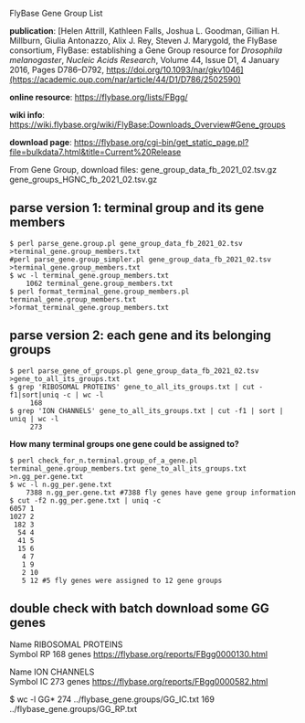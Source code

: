 FlyBase Gene Group List

**publication**: [Helen Attrill, Kathleen Falls, Joshua L. Goodman, Gillian H. Millburn, Giulia Antonazzo, Alix J. Rey, Steven J. Marygold, the FlyBase consortium, FlyBase: establishing a Gene Group resource for *Drosophila melanogaster*, *Nucleic Acids Research*, Volume 44, Issue D1, 4 January 2016, Pages D786–D792, https://doi.org/10.1093/nar/gkv1046](https://academic.oup.com/nar/article/44/D1/D786/2502590)

**online resource**: https://flybase.org/lists/FBgg/

**wiki info**: https://wiki.flybase.org/wiki/FlyBase:Downloads_Overview#Gene_groups

**download page**: https://flybase.org/cgi-bin/get_static_page.pl?file=bulkdata7.html&title=Current%20Release

From Gene Group, download files:
    gene_group_data_fb_2021_02.tsv.gz
    gene_groups_HGNC_fb_2021_02.tsv.gz

## parse version 1: terminal group and its gene members
```
$ perl parse_gene.group.pl gene_group_data_fb_2021_02.tsv >terminal_gene.group_members.txt
#perl parse_gene.group_simpler.pl gene_group_data_fb_2021_02.tsv >terminal_gene.group_members.txt
$ wc -l terminal_gene.group_members.txt 
    1062 terminal_gene.group_members.txt
$ perl format_terminal_gene.group_members.pl terminal_gene.group_members.txt >format_terminal_gene.group_members.txt
```

## parse version 2: each gene and its belonging groups
```
$ perl parse_gene_of_groups.pl gene_group_data_fb_2021_02.tsv >gene_to_all_its_groups.txt
$ grep 'RIBOSOMAL PROTEINS' gene_to_all_its_groups.txt | cut -f1|sort|uniq -c | wc -l
     168
$ grep 'ION CHANNELS' gene_to_all_its_groups.txt | cut -f1 | sort | uniq | wc -l 
     273
```

**How many terminal groups one gene could be assigned to?**

```
$ perl check_for_n.terminal.group_of_a_gene.pl terminal_gene.group_members.txt gene_to_all_its_groups.txt >n.gg_per.gene.txt
$ wc -l n.gg_per.gene.txt 
    7388 n.gg_per.gene.txt #7388 fly genes have gene group information
$ cut -f2 n.gg_per.gene.txt | uniq -c
6057 1
1027 2
 182 3
  54 4
  41 5
  15 6
   4 7
   1 9
   2 10
   5 12 #5 fly genes were assigned to 12 gene groups
```



## double check with batch download some GG genes 

Name    RIBOSOMAL PROTEINS  
Symbol  RP
168 genes
https://flybase.org/reports/FBgg0000130.html

Name    ION CHANNELS  
Symbol  IC
273 genes
https://flybase.org/reports/FBgg0000582.html

$ wc -l GG*
274 ../flybase_gene.groups/GG_IC.txt
169 ../flybase_gene.groups/GG_RP.txt

